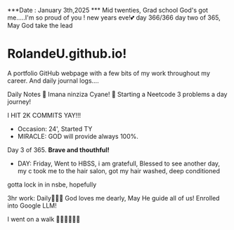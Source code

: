 ***Date : January 3th,2025 *** Mid twenties, Grad school God's got me.....I'm so proud of you ! new years eve!💕 day 366/366 day two of 365, May God take the lead
# RolandeU.github.io!

A portfolio GitHub webpage with a few bits of my work throughout my career. And daily journal logs....


Daily Notes
💚 Imana ninziza Cyane! 
💚 Starting a Neetcode 3 problems a day journey!

I HIT 2K COMMITS YAY!!!

- Occasion: 24', Started TY 
- MIRACLE: GOD will provide always 100%.

Day 3 of 365. **Brave and thouthful!** 
- DAY: Friday, Went to HBSS, i am gratefull, Blessed to see another day, my c took me to the hair salon, got my hair washed, deep conditioned

gotta lock in in nsbe, hopefully 

3hr work: Daily💚💚💚
God loves me dearly, May He guide all of  us!
Enrolled into Google LLM! 

I went on a walk 💚💚💚💚💚💚
